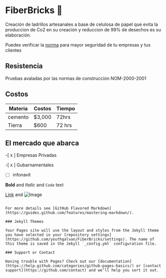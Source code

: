 # FiberBricks 📜

Creación de ladrillos artesanales a base de celulosa de papel que evita la produccion de Co2 en su creación y reduccion de 99% de desechos es su elaboración.

Puedes verificar la  [norma](https://norma.NOM.com) para mayor seguridad de tu empresas y tus clientes

## Resistencia 
 Pruebas avaladas por las normas de construcción NOM-2000-2001 

## Costos 

Materia | Costos | Tiempo
--------|--------|---------
cemento |  $3,000|   72hrs
Tierra  |  $600  |  72 hrs

## El mercado que abarca 

-[ x ] Empresas Privadas

-[ x ] Gubarnamentales

-[  ] infonavit



**Bold** and _Italic_ and `Code` text

[Link](url) and ![Image](src)
```

For more details see [GitHub Flavored Markdown](https://guides.github.com/features/mastering-markdown/).

### Jekyll Themes

Your Pages site will use the layout and styles from the Jekyll theme you have selected in your [repository settings](https://github.com/youthgalvan/FiberBricks/settings). The name of this theme is saved in the Jekyll `_config.yml` configuration file.

### Support or Contact

Having trouble with Pages? Check out our [documentation](https://help.github.com/categories/github-pages-basics/) or [contact support](https://github.com/contact) and we’ll help you sort it out.

